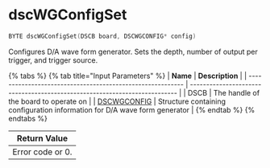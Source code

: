 # dscWGConfigSet

```c
BYTE dscWGConfigSet(DSCB board, DSCWGCONFIG* config)
```

Configures D/A wave form generator. Sets the depth, number of output per trigger, and trigger source.

{% tabs %}
{% tab title="Input Parameters" %}
| **Name**                                                   | **Description**                                                            |
| ---------------------------------------------------------- | -------------------------------------------------------------------------- |
| DSCB                                                       | The handle of the board to operate on                                      |
| [DSCWGCONFIG](../15.-structure-definitions/dscwgconfig.md) | Structure containing configuration information for D/A wave form generator |
{% endtab %}
{% endtabs %}

| Return Value     |
| ---------------- |
| Error code or 0. |
